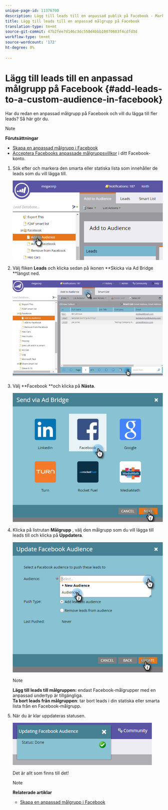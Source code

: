 ```yaml
---
unique-page-id: 11376700
description: Lägg till leads till en anpassad publik på Facebook - Marketo Docs - produktdokumentation
title: Lägg till leads till en anpassad målgrupp på Facebook
translation-type: tm+mt
source-git-commit: 47b2fee7d146c3dc558d4bbb10070683f4cdfd3d
workflow-type: tm+mt
source-wordcount: '172'
ht-degree: 0%

---
```



# Lägg till leads till en anpassad målgrupp på Facebook {#add-leads-to-a-custom-audience-in-facebook}

Har du redan en anpassad målgrupp på Facebook och vill du lägga till fler leads? Så här gör du.

>[!NOTE]
>
>**Förutsättningar**
>
>* [Skapa en anpassad målgrupp i Facebook](create-a-custom-audience-in-facebook.md)
>* [Acceptera Facebooks anpassade målgruppsvillkor](https://www.facebook.com/ads/manage/customaudiences/tos.php) i ditt Facebook-konto.

>



1. Sök efter och markera den smarta eller statiska lista som innehåller de leads som du vill lägga till.

   ![](assets/one.png)

1. Välj fliken **Leads** och klicka sedan på ikonen **Skicka via Ad Bridge **längst ned.

   ![](assets/two-1.png)

1. Välj **Facebook **och klicka på **Nästa**.

   ![](assets/three.png)

1. Klicka på listrutan **Målgrupp** , välj den målgrupp som du vill lägga till leads till och klicka på **Uppdatera**.

   ![](assets/4.png)

   >[!NOTE]
   >
   >**Lägg till leads till målgruppen:** endast Facebook-målgrupper med en anpassad undertyp är tillgängliga.\
   >**Ta bort leads från målgruppen**: tar bort leads i din statiska eller smarta lista från en Facebook-målgrupp.

1. När du är klar uppdateras statusen.

   ![](assets/five-1.png)

   Det är allt som finns till det!

   >[!NOTE]
   >
   >**Relaterade artiklar**
   >
   >    
   >    
   >    * [Skapa en anpassad målgrupp i Facebook](create-a-custom-audience-in-facebook.md)


